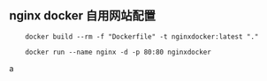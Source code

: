 ## nginx docker 自用网站配置

```
    docker build --rm -f "Dockerfile" -t nginxdocker:latest "."

    docker run --name nginx -d -p 80:80 nginxdocker
```

a